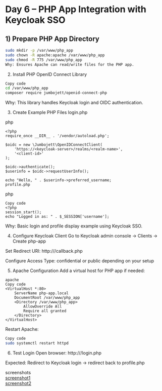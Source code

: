 # Day 6 – PHP App Integration with Keycloak SSO

## 1) Prepare PHP App Directory

```bash
sudo mkdir -p /var/www/php_app
sudo chown -R apache:apache /var/www/php_app
sudo chmod -R 775 /var/www/php_app
Why: Ensures Apache can read/write files for the PHP app.
```
2) Install PHP OpenID Connect Library
```bash
Copy code
cd /var/www/php_app
composer require jumbojett/openid-connect-php
```
Why: This library handles Keycloak login and OIDC authentication.

3) Create Example PHP Files
login.php

php
```Copy code
<?php
require_once __DIR__ . '/vendor/autoload.php';

$oidc = new \Jumbojett\OpenIDConnectClient(
    'https://<keycloak-server>/realms/<realm-name>',
    '<client-id>'
);

$oidc->authenticate();
$userinfo = $oidc->requestUserInfo();

echo "Hello, " . $userinfo->preferred_username;
profile.php
````
php
```
Copy code
<?php
session_start();
echo "Logged in as: " . $_SESSION['username'];
```
Why: Basic login and profile display example using Keycloak SSO.

4) Configure Keycloak Client
Go to Keycloak admin console → Clients → Create php-app

Set Redirect URI: http://<php-domain-or-ip>/callback.php

Configure Access Type: confidential or public depending on your setup

5) Apache Configuration
Add a virtual host for PHP app if needed:
```
apache
Copy code
<VirtualHost *:80>
    ServerName php-app.local
    DocumentRoot /var/www/php_app
    <Directory /var/www/php_app>
        AllowOverride All
        Require all granted
    </Directory>
</VirtualHost>
```
Restart Apache:
```bash
Copy code
sudo systemctl restart httpd
```
6) Test Login
Open browser: http://<php-domain-or-ip>/login.php

Expected: Redirect to Keycloak login → redirect back to profile.php  
  
screenshots  
[screenshot1](screenshots'/6day1.png)  
[screenshot2](screenshots'/6day2.png)  
